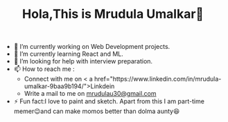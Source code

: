 # <div align="center" font-size="24px">Hola,This is Mrudula Umalkar👋</div>
<br>

- 🔭 I’m currently working on Web Development projects.
- 🌱 I’m currently learning React and ML.
- 🤔 I’m looking for help with interview preparation.
- 📫 How to reach me : 
     <ul>
  <li>Connect with me on < a href="https://www.linkedin.com/in/mrudula-umalkar-9baa9b194/">Linkdein</a></li>
     <li>Write a mail to me on <a href="mrudulau30@gmail.com">mrudulau30@gmail.com</a></li>
  </ul>
- ⚡ Fun fact:I love to paint and sketch. Apart from this I am part-time memer😉and can make momos better than dolma aunty😆

